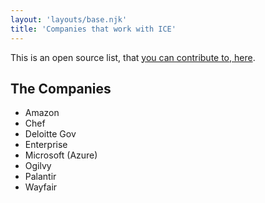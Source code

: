 ```yaml
---
layout: 'layouts/base.njk'
title: 'Companies that work with ICE' 
---
```


This is an open source list, that [you can contribute to, here](https://github.com/hankchizljaw/companies-that-work-with-ice).

## The Companies

- Amazon
- Chef
- Deloitte Gov
- Enterprise
- Microsoft (Azure)
- Ogilvy
- Palantir
- Wayfair

